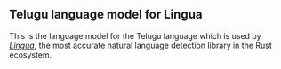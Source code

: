 ## Telugu language model for Lingua

This is the language model for the Telugu language which is used by 
[*Lingua*](https://github.com/pemistahl/lingua-rs), 
the most accurate natural language detection library in the Rust ecosystem.